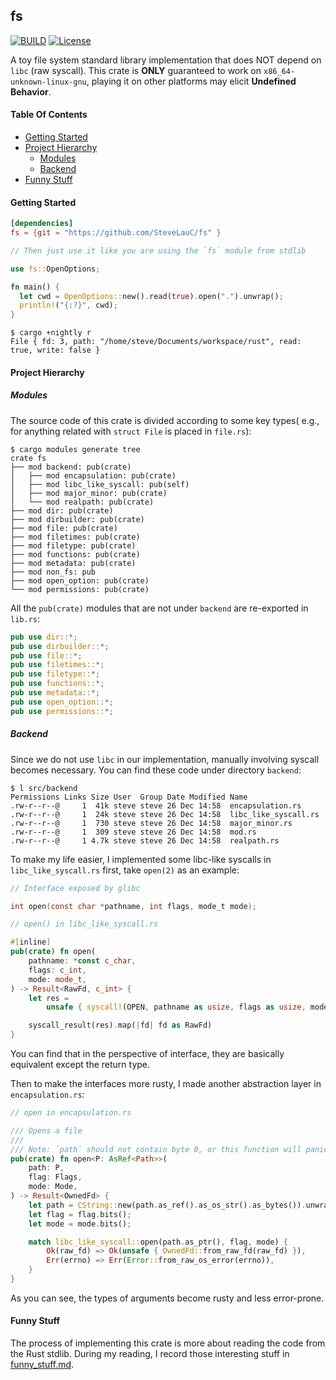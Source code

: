 ## fs
[![BUILD](https://github.com/stevelauc/pup/workflows/Rust/badge.svg)](https://github.com/stevelauc/fs/actions/workflows/rust.yml)
[![License](http://img.shields.io/badge/license-GPL-orange.svg)](https://github.com/SteveLuaC/extattr/blob/main/LICENSE)

A toy file system standard library implementation that does NOT depend on `libc`
(raw syscall). This crate is **ONLY** guaranteed to work on `x86_64-unknown-linux-gnu`,
playing it on other platforms may elicit **Undefined Behavior**.

#### Table Of Contents

* [Getting Started](https://github.com/SteveLauC/fs#getting-started)
* [Project Hierarchy](https://github.com/SteveLauC/fs#project-hierarchy)
  * [Modules](https://github.com/SteveLauC/fs#modules)
  * [Backend](https://github.com/SteveLauC/fs#backend)
* [Funny Stuff](https://github.com/SteveLauC/fs#funny-stuff)

#### Getting Started

```toml
[dependencies]
fs = {git = "https://github.com/SteveLauC/fs" }
```

```rust
// Then just use it like you are using the `fs` module from stdlib

use fs::OpenOptions;

fn main() {
  let cwd = OpenOptions::new().read(true).open(".").unwrap();
  println!("{:?}", cwd);
}
```

```shell
$ cargo +nightly r
File { fd: 3, path: "/home/steve/Documents/workspace/rust", read: true, write: false }
```

#### Project Hierarchy

##### Modules

The source code of this crate is divided according to some key types( e.g., for
anything related with `struct File` is placed in `file.rs`):

```shell
$ cargo modules generate tree
crate fs
├── mod backend: pub(crate)
│   ├── mod encapsulation: pub(crate)
│   ├── mod libc_like_syscall: pub(self)
│   ├── mod major_minor: pub(crate)
│   └── mod realpath: pub(crate)
├── mod dir: pub(crate)
├── mod dirbuilder: pub(crate)
├── mod file: pub(crate)
├── mod filetimes: pub(crate)
├── mod filetype: pub(crate)
├── mod functions: pub(crate)
├── mod metadata: pub(crate)
├── mod non_fs: pub
├── mod open_option: pub(crate)
└── mod permissions: pub(crate)
```

All the `pub(crate)` modules that are not under `backend` are re-exported in `lib.rs`:

```rust
pub use dir::*;
pub use dirbuilder::*;
pub use file::*;
pub use filetimes::*;
pub use filetype::*;
pub use functions::*;
pub use metadata::*;
pub use open_option::*;
pub use permissions::*;
```

##### Backend

Since we do not use `libc` in our implementation, manually involving syscall becomes
necessary. You can find these code under directory `backend`:

```shell
$ l src/backend
Permissions Links Size User  Group Date Modified Name
.rw-r--r--@     1  41k steve steve 26 Dec 14:58  encapsulation.rs
.rw-r--r--@     1  24k steve steve 26 Dec 14:58  libc_like_syscall.rs
.rw-r--r--@     1  730 steve steve 26 Dec 14:58  major_minor.rs
.rw-r--r--@     1  309 steve steve 26 Dec 14:58  mod.rs
.rw-r--r--@     1 4.7k steve steve 26 Dec 14:58  realpath.rs
```

To make my life easier, I implemented some libc-like syscalls in `libc_like_syscall.rs`
first, take `open(2)` as an example:

```c
// Interface exposed by glibc

int open(const char *pathname, int flags, mode_t mode);
```

```rust
// open() in libc_like_syscall.rs

#[inline]
pub(crate) fn open(
    pathname: *const c_char,
    flags: c_int,
    mode: mode_t,
) -> Result<RawFd, c_int> {
    let res =
        unsafe { syscall!(OPEN, pathname as usize, flags as usize, mode) };

    syscall_result(res).map(|fd| fd as RawFd)
}
```

You can find that in the perspective of interface, they are basically equivalent
except the return type.

Then to make the interfaces more rusty, I made another abstraction layer in
`encapsulation.rs`:

```rust
// open in encapsulation.rs

/// Opens a file
///
/// Note: `path` should not contain byte 0, or this function will panic.
pub(crate) fn open<P: AsRef<Path>>(
    path: P,
    flag: Flags,
    mode: Mode,
) -> Result<OwnedFd> {
    let path = CString::new(path.as_ref().as_os_str().as_bytes()).unwrap();
    let flag = flag.bits();
    let mode = mode.bits();

    match libc_like_syscall::open(path.as_ptr(), flag, mode) {
        Ok(raw_fd) => Ok(unsafe { OwnedFd::from_raw_fd(raw_fd) }),
        Err(errno) => Err(Error::from_raw_os_error(errno)),
    }
}
```

As you can see, the types of arguments become rusty and less error-prone.

#### Funny Stuff

The process of implementing this crate is more about reading the code from the
Rust stdlib. During my reading, I record those interesting stuff in 
[funny_stuff.md](./funny_stuff.md).